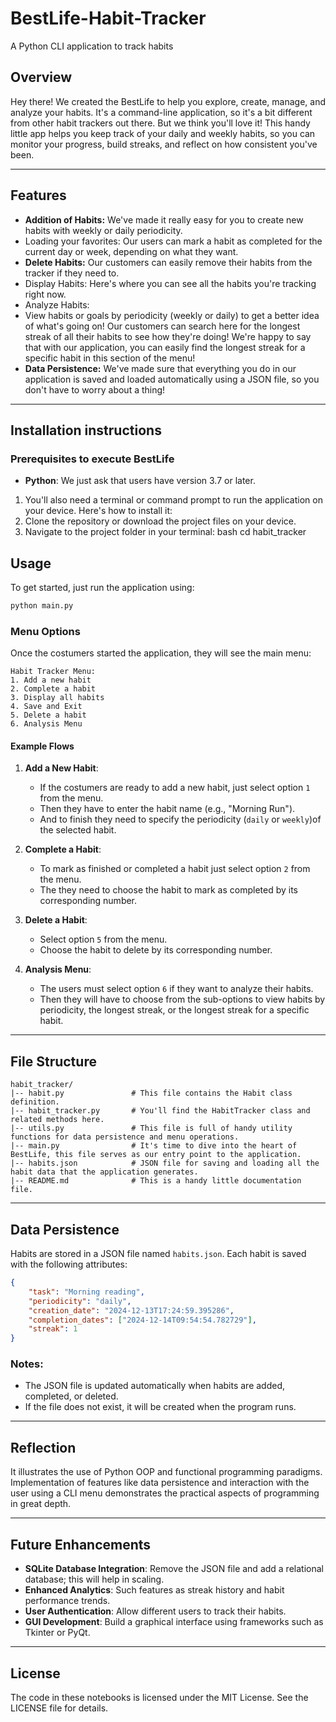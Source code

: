 # BestLife-Habit-Tracker
A Python CLI application to track habits

## Overview
Hey there! We created the BestLife to help you explore, create, manage, and analyze your habits. It's a command-line application, so it's a bit different from other habit trackers out there. But we think you'll love it! This handy little app helps you keep track of your daily and weekly habits, so you can monitor your progress, build streaks, and reflect on how consistent you've been.

---

## Features

- **Addition of Habits:** We've made it really easy for you to create new habits with weekly or daily periodicity.
- Loading your favorites: Our users can mark a habit as completed for the current day or week, depending on what they want.
- **Delete Habits:** Our customers can easily remove their habits from the tracker if they need to.
- Display Habits: Here's where you can see all the habits you're tracking right now.
- Analyze Habits:
- View habits or goals by periodicity (weekly or daily) to get a better idea of what's going on!
  Our customers can search here for the longest streak of all their habits to see how they're doing!
  We're happy to say that with our application, you can easily find the longest streak for a specific habit in this section of the menu!
- **Data Persistence:** We've made sure that everything you do in our application is saved and loaded automatically using a JSON file, so you don't have to worry about a thing!

---

## Installation instructions

### Prerequisites to execute BestLife
- **Python**: We just ask that users have version 3.7 or later.
1. You'll also need a terminal or command prompt to run the application on your device.
Here's how to install it:
2. Clone the repository or download the project files on your device.
3. Navigate to the project folder in your terminal:
bash
cd habit_tracker


## Usage

To get started, just run the application using:
```bash
python main.py
```

### Menu Options
Once the costumers started the application, they will see the main menu:

```
Habit Tracker Menu:
1. Add a new habit
2. Complete a habit
3. Display all habits
4. Save and Exit
5. Delete a habit
6. Analysis Menu
```

#### Example Flows

1. **Add a New Habit**:  
   - If the costumers are ready to add a new habit, just select option `1` from the menu.
   - Then they have to enter the habit name (e.g., "Morning Run").
   - And to finish they need to specify the periodicity (`daily` or `weekly`)of the selected habit.

2. **Complete a Habit**:  
   - To mark as finished or completed a habit just select option `2` from the menu.
   - The they need to choose the habit to mark as completed by its corresponding number.

3. **Delete a Habit**:
   - Select option `5` from the menu.
   - Choose the habit to delete by its corresponding number.

4. **Analysis Menu**:
   - The users must select option `6` if they want to analyze their habits.
   - Then they will have to choose from the sub-options to view habits by periodicity, the longest streak, or the longest streak for a specific habit.

---

## File Structure

```
habit_tracker/
|-- habit.py               # This file contains the Habit class definition.
|-- habit_tracker.py       # You'll find the HabitTracker class and related methods here.
|-- utils.py               # This file is full of handy utility functions for data persistence and menu operations.
|-- main.py                # It's time to dive into the heart of BestLife, this file serves as our entry point to the application.
|-- habits.json            # JSON file for saving and loading all the habit data that the application generates.
|-- README.md              # This is a handy little documentation file.
```

---

## Data Persistence
Habits are stored in a JSON file named `habits.json`. Each habit is saved with the following attributes:

```json
{
    "task": "Morning reading",
    "periodicity": "daily",
    "creation_date": "2024-12-13T17:24:59.395286",
    "completion_dates": ["2024-12-14T09:54:54.782729"],
    "streak": 1
}
```

### Notes:
- The JSON file is updated automatically when habits are added, completed, or deleted.
- If the file does not exist, it will be created when the program runs.

---

## Reflection
It illustrates the use of Python OOP and functional programming paradigms. Implementation of features like data persistence and interaction with the user using a CLI menu demonstrates the practical aspects of programming in great depth.

---

## Future Enhancements
- **SQLite Database Integration**: Remove the JSON file and add a relational database; this will help in scaling.
- **Enhanced Analytics**: Such features as streak history and habit performance trends.
- **User Authentication**: Allow different users to track their habits.
- **GUI Development**: Build a graphical interface using frameworks such as Tkinter or PyQt.

---

## License
The code in these notebooks is licensed under the MIT License. See the LICENSE file for details.
